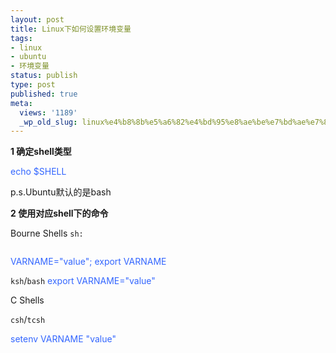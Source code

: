 ```yaml
---
layout: post
title: Linux下如何设置环境变量
tags:
- linux
- ubuntu
- 环境变量
status: publish
type: post
published: true
meta:
  views: '1189'
  _wp_old_slug: linux%e4%b8%8b%e5%a6%82%e4%bd%95%e8%ae%be%e7%bd%ae%e7%8e%af%e5%a2%83%e5%8f%98%e9%87%8f
---
```

<strong>1 确定shell类型</strong>

<font color="#3366ff">echo $SHELL</font>

p.s.Ubuntu默认的是bash

<strong>2 使用对应shell下的命令</strong>

Bourne Shells
<code>sh:</code>

<code>    </code><font color="#3366ff"><span class="example">VARNAME="value"; export VARNAME</span></font>

<code>ksh</code>/<code>bash</code>
<font color="#3366ff">    <span class="example">export VARNAME="value"</span></font>

C Shells

<code>csh</code>/<code>tcsh</code>

<font color="#3366ff"><span class="example">    setenv VARNAME "value"</span></font>